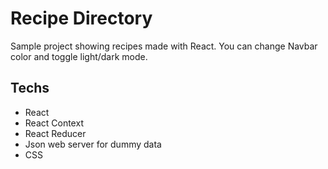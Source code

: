 # Recipe Directory

Sample project showing recipes made with React. You can change Navbar color and toggle light/dark mode.

## Techs

- React
- React Context
- React Reducer
- Json web server for dummy data
- CSS
